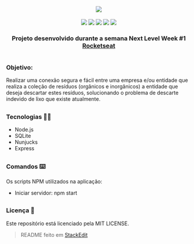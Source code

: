 <h1 align="center"><img src="https://camo.githubusercontent.com/5f6c4252055b0edfdb4fc0a8a8af476e57d8bed0/68747470733a2f2f692e696d6775722e636f6d2f464554686a73462e706e67"></h1>

<p align="center">
	<img src="https://badgen.net/badge/npm/6.14.4/pink">
	<img src="https://badgen.net/badge/license/MIT/yellow">
	<img  src="https://badgen.net/badge/node/12.17.0/pink">
	<img  src="https://badgen.net/badge/nunjucks/3.2.1/yellow">
	<img  src="https://badgen.net/badge/sqlite/3.31.1/pink">
</p>
<h3 align="center">Projeto desenvolvido durante a semana Next Level Week #1 <a href="https://rocketseat.com.br/">Rocketseat</a> </h3>

#
<h3>Objetivo:</h3>
<p>Realizar uma conexão segura e fácil entre uma empresa e/ou entidade que realiza a coleção de resíduos (orgânicos e inorgânicos) a entidade que deseja descartar estes resíduos, solucionando o problema de descarte indevido de lixo que existe atualmente.</p>

##
<h3>Tecnologias 👩‍💻</h3>

- Node.js
- SQLite
- Nunjucks
- Express
##
<h3>Comandos ⌨️</h3>
<p>Os scripts NPM utilizados na aplicação:

-   Iniciar servidor:
    npm start</p>
##
<h3>Licença 📌</h3>
<p>Este repositório está licenciado pela MIT LICENSE.

> README feito em [StackEdit](https://stackedit.io/)</p>


